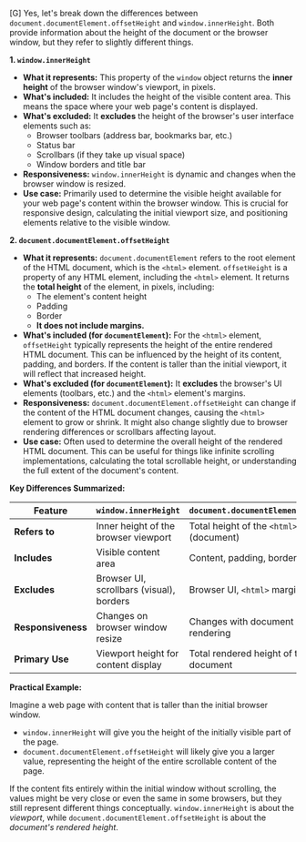 [G] Yes, let's break down the differences between `document.documentElement.offsetHeight` and `window.innerHeight`. Both provide information about the height of the document or the browser window, but they refer to slightly different things.

**1. `window.innerHeight`**

* **What it represents:** This property of the `window` object returns the **inner height** of the browser window's viewport, in pixels.
* **What's included:** It includes the height of the visible content area. This means the space where your web page's content is displayed.
* **What's excluded:** It **excludes** the height of the browser's user interface elements such as:
    * Browser toolbars (address bar, bookmarks bar, etc.)
    * Status bar
    * Scrollbars (if they take up visual space)
    * Window borders and title bar
* **Responsiveness:** `window.innerHeight` is dynamic and changes when the browser window is resized.
* **Use case:** Primarily used to determine the visible height available for your web page's content within the browser window. This is crucial for responsive design, calculating the initial viewport size, and positioning elements relative to the visible window.

**2. `document.documentElement.offsetHeight`**

* **What it represents:** `document.documentElement` refers to the root element of the HTML document, which is the `<html>` element. `offsetHeight` is a property of any HTML element, including the `<html>` element. It returns the **total height** of the element, in pixels, including:
    * The element's content height
    * Padding
    * Border
    * **It does not include margins.**
* **What's included (for `documentElement`):** For the `<html>` element, `offsetHeight` typically represents the height of the entire rendered HTML document. This can be influenced by the height of its content, padding, and borders. If the content is taller than the initial viewport, it will reflect that increased height.
* **What's excluded (for `documentElement`):** It **excludes** the browser's UI elements (toolbars, etc.) and the `<html>` element's margins.
* **Responsiveness:** `document.documentElement.offsetHeight` can change if the content of the HTML document changes, causing the `<html>` element to grow or shrink. It might also change slightly due to browser rendering differences or scrollbars affecting layout.
* **Use case:** Often used to determine the overall height of the rendered HTML document. This can be useful for things like infinite scrolling implementations, calculating the total scrollable height, or understanding the full extent of the document's content.

**Key Differences Summarized:**

| Feature           | `window.innerHeight`                      | `document.documentElement.offsetHeight`             |
| ----------------- | ----------------------------------------- | --------------------------------------------------- |
| **Refers to** | Inner height of the browser viewport      | Total height of the `<html>` element (document)   |
| **Includes** | Visible content area                      | Content, padding, border                             |
| **Excludes** | Browser UI, scrollbars (visual), borders | Browser UI, `<html>` margins                         |
| **Responsiveness** | Changes on browser window resize          | Changes with document content and rendering        |
| **Primary Use** | Viewport height for content display       | Total rendered height of the HTML document          |

**Practical Example:**

Imagine a web page with content that is taller than the initial browser window.

* `window.innerHeight` will give you the height of the initially visible part of the page.
* `document.documentElement.offsetHeight` will likely give you a larger value, representing the height of the entire scrollable content of the page.

If the content fits entirely within the initial window without scrolling, the values might be very close or even the same in some browsers, but they still represent different things conceptually. `window.innerHeight` is about the *viewport*, while `document.documentElement.offsetHeight` is about the *document's rendered height*.
